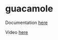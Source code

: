 # guacamole

Documentation [here](https://docs.technotim.live/posts/guacamole-remote-access-gateway/)

Video [here](https://www.youtube.com/watch?v=LWdxhZyHT_8)